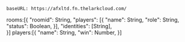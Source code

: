 `baseURL: https://afxltd.fn.thelarkcloud.com/`

rooms:[{
    "roomid": String,
    "players": [{
        "name": String,
        "role": String,
        "status": Boolean,
    }],
    "identities": [String],    
}]
players:[{
    "name": String,
    "win": Number,
}]